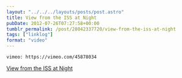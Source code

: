 ```yaml
---
layout: "../../../layouts/posts/post.astro"
title: View from the ISS at Night
pubDate: 2012-07-26T07:27:58+00:00
tumblr_permalink: /post/28042337720/view-from-the-iss-at-night
tags: ["linklog"]
format: "video"
---
```


`vimeo: https://vimeo.com/45878034`

[View from the ISS at Night][1]

[1]: https://vimeo.com/45878034
